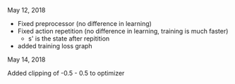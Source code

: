May 12, 2018

* Fixed preprocessor (no difference in learning)
* Fixed action repetition (no difference in learning, training is much faster)
    * s' is the state after repitition
* added training loss graph

May 14, 2018

Added clipping of -0.5 - 0.5 to optimizer